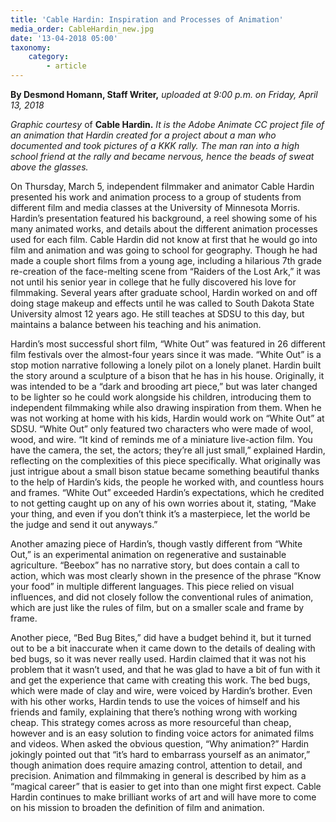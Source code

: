 ```yaml
---
title: 'Cable Hardin: Inspiration and Processes of Animation'
media_order: CableHardin_new.jpg
date: '13-04-2018 05:00'
taxonomy:
    category:
        - article
---
```


**By Desmond Homann, Staff Writer,** _uploaded at 9:00 p.m. on Friday, April 13, 2018_

_Graphic courtesy_ of **Cable Hardin.** _It is the Adobe Animate CC project file of an animation that Hardin created for a project about a man who documented and took pictures of a KKK rally. The man ran into a high school friend at the rally and became nervous, hence the beads of sweat above the glasses._

On Thursday, March 5, independent filmmaker and animator Cable Hardin presented his work and animation process to a group of students from different film and media classes at the University of Minnesota Morris. Hardin’s presentation featured his background, a reel showing some of his many animated works, and details about the different animation processes used for each film. Cable Hardin did not know at first that he would go into film and animation and was going to school for geography. Though he had made a couple short films from a young age, including a hilarious 7th grade re-creation of the face-melting scene from “Raiders of the Lost Ark,” it was not until his senior year in college that he fully discovered his love for filmmaking. Several years after graduate school, Hardin worked on and off doing stage makeup and effects until he was called to South Dakota State University almost 12 years ago. He still teaches at SDSU to this day, but maintains a balance between his teaching and his animation.

Hardin’s most successful short film, “White Out” was featured in 26 different film festivals over the almost-four years since it was made. “White Out” is a stop motion narrative following a lonely pilot on a lonely planet. Hardin built the story around a sculpture of a bison that he has in his house. Originally, it was intended to be a “dark and brooding art piece,” but was later changed to be lighter so he could work alongside his children, introducing them to independent filmmaking while also drawing inspiration from them. When he was not working at home with his kids, Hardin would work on “White Out” at SDSU. “White Out” only featured two characters who were made of wool, wood, and wire. “It kind of reminds me of a miniature live-action film. You have the camera, the set, the actors; they’re all just small,” explained Hardin, reflecting on the complexities of this piece specifically. What originally was just intrigue about a small bison statue became something beautiful thanks to the help of Hardin’s kids, the people he worked with, and countless hours and frames. “White Out” exceeded Hardin’s expectations, which he credited to not getting caught up on any of his own worries about it, stating, “Make your thing, and even if you don’t think it’s a masterpiece, let the world be the judge and send it out anyways.”

Another amazing piece of Hardin’s, though vastly different from “White Out,” is an experimental animation on regenerative and sustainable agriculture. “Beebox” has no narrative story, but does contain a call to action, which was most clearly shown in the presence of the phrase “Know your food” in multiple different languages. This piece relied on visual influences, and did not closely follow the conventional rules of animation, which are just like the rules of film, but on a smaller scale and frame by frame. 

Another piece, “Bed Bug Bites,” did have a budget behind it, but it turned out to be a bit inaccurate when it came down to the details of dealing with bed bugs, so it was never really used. Hardin claimed that it was not his problem that it wasn’t used, and that he was glad to have a bit of fun with it and get the experience that came with creating this work. The bed bugs, which were made of clay and wire, were voiced by Hardin’s brother. Even with his other works, Hardin tends to use the voices of himself and his friends and family, explaining that there’s nothing wrong with working cheap. This strategy comes across as more resourceful than cheap, however and is an easy solution to finding voice actors for animated films and videos.
When asked the obvious question, “Why animation?” Hardin jokingly pointed out that “it’s hard to embarrass yourself as an animator,” though animation does require amazing control, attention to detail, and precision. Animation and filmmaking in general  is described by him as a “magical career” that is easier to get into than one might first expect. Cable Hardin continues to make brilliant works of art and will have more to come on his mission to broaden the definition of film and animation.
